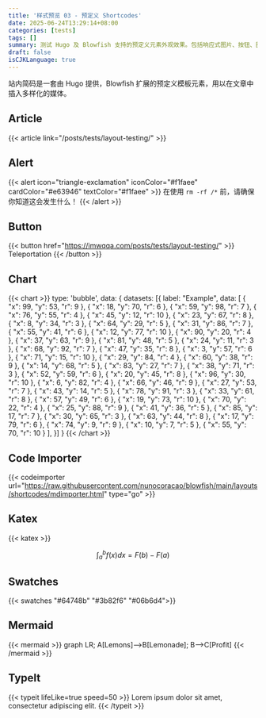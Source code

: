 ```yaml
---
title: '样式预览 03 - 预定义 Shortcodes'
date: 2025-06-24T13:29:14+08:00
categories: [tests]
tags: []
summary: 测试 Hugo 及 Blowfish 支持的预定义元素外观效果。包括响应式图片、按钮、图表、色板等。
draft: false
isCJKLanguage: true
---
```


站内简码是一套由 Hugo 提供，Blowfish 扩展的预定义模板元素，用以在文章中插入多样化的媒体。

## Article

{{< article link="/posts/tests/layout-testing/" >}}

## Alert

{{< alert icon="triangle-exclamation" iconColor="#f1faee" cardColor="#e63946" textColor="#f1faee" >}}
在使用 `rm -rf /*` 前，请确保你知道这会发生什么！
{{< /alert >}}

## Button

{{< button href="https://imwqqa.com/posts/tests/layout-testing/" >}}
Teleportation
{{< /button >}}

## Chart

{{< chart >}}
type: 'bubble',
data: {
    datasets: [{
        label: "Example",
        data: [
        {
            "x": 99,
            "y": 53,
            "r": 9
        },
        {
            "x": 18,
            "y": 70,
            "r": 6
        },
        {
            "x": 59,
            "y": 98,
            "r": 7
        },
        {
            "x": 76,
            "y": 55,
            "r": 4
        },
        {
            "x": 45,
            "y": 12,
            "r": 10
        },
        {
            "x": 23,
            "y": 67,
            "r": 8
        },
        {
            "x": 8,
            "y": 34,
            "r": 3
        },
        {
            "x": 64,
            "y": 29,
            "r": 5
        },
        {
            "x": 31,
            "y": 86,
            "r": 7
        },
        {
            "x": 55,
            "y": 41,
            "r": 6
        },
        {
            "x": 12,
            "y": 77,
            "r": 10
        },
        {
            "x": 90,
            "y": 20,
            "r": 4
        },
        {
            "x": 37,
            "y": 63,
            "r": 9
        },
        {
            "x": 81,
            "y": 48,
            "r": 5
        },
        {
            "x": 24,
            "y": 11,
            "r": 3
        },
        {
            "x": 68,
            "y": 92,
            "r": 7
        },
        {
            "x": 47,
            "y": 35,
            "r": 8
        },
        {
            "x": 3,
            "y": 57,
            "r": 6
        },
        {
            "x": 71,
            "y": 15,
            "r": 10
        },
        {
            "x": 29,
            "y": 84,
            "r": 4
        },
        {
            "x": 60,
            "y": 38,
            "r": 9
        },
        {
            "x": 14,
            "y": 68,
            "r": 5
        },
        {
            "x": 83,
            "y": 27,
            "r": 7
        },
        {
            "x": 38,
            "y": 71,
            "r": 3
        },
        {
            "x": 52,
            "y": 59,
            "r": 6
        },
        {
            "x": 20,
            "y": 45,
            "r": 8
        },
        {
            "x": 96,
            "y": 30,
            "r": 10
        },
        {
            "x": 6,
            "y": 82,
            "r": 4
        },
        {
            "x": 66,
            "y": 46,
            "r": 9
        },
        {
            "x": 27,
            "y": 53,
            "r": 7
        },
        {
            "x": 43,
            "y": 14,
            "r": 5
        },
        {
            "x": 78,
            "y": 91,
            "r": 3
        },
        {
            "x": 33,
            "y": 61,
            "r": 8
        },
        {
            "x": 57,
            "y": 49,
            "r": 6
        },
        {
            "x": 19,
            "y": 73,
            "r": 10
        },
        {
            "x": 70,
            "y": 22,
            "r": 4
        },
        {
            "x": 25,
            "y": 88,
            "r": 9
        },
        {
            "x": 41,
            "y": 36,
            "r": 5
        },
        {
            "x": 85,
            "y": 17,
            "r": 7
        },
        {
            "x": 30,
            "y": 65,
            "r": 3
        },
        {
            "x": 63,
            "y": 44,
            "r": 8
        },
        {
            "x": 17,
            "y": 79,
            "r": 6
        },
        {
            "x": 74,
            "y": 9,
            "r": 9
        },
        {
            "x": 10,
            "y": 7,
            "r": 5
        },
        {
            "x": 55,
            "y": 70,
            "r": 10
        }
        ],
    }]
}
{{< /chart >}}

## Code Importer

{{< codeimporter url="https://raw.githubusercontent.com/nunocoracao/blowfish/main/layouts/shortcodes/mdimporter.html" type="go" >}}

## Katex

{{< katex >}}

$$
    \int_{a}^{b} f(x)dx = F(b) - F(a)
$$

## Swatches

{{< swatches "#64748b" "#3b82f6" "#06b6d4">}}

## Mermaid

{{< mermaid >}}
    graph LR;
    A[Lemons]-->B[Lemonade];
    B-->C[Profit]
{{< /mermaid >}}


## TypeIt

{{< typeit lifeLike=true speed=50 >}}
Lorem ipsum dolor sit amet, 
consectetur adipiscing elit. 
{{< /typeit >}}

